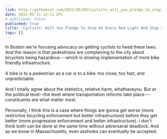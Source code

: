 ```yaml
---
link: http://gothamist.com/2011/05/09/cyclists_will_you_pledge_to_stop_at.php
date: 2011-05-11 12:11 UTC
# published: false
published: true
title: 'Cyclists: Will You Pledge To Stop At Every Red Light And Stop Sign?: Gothamist'
tags: []
---
```


In Boston we're focusing  advocacy on getting cyclists to heed these laws. And the reason is that pedestrians are complaining to the city about bicyclists being hazardous---which is slowing implementation of more bike friendly infrastructure. <br><br>A bike is to a pedestrian as a car is to a bike: too close, too fast, and unpredictable. <br><br>And I totally agree about the statistics, relative harm, whathaveyou. But at the political level--the level where transportation reforms take place---constituents are what matter most. <br><br>Personally, I think this is a case where things are gonna get worse (more restrictive bicycling enforcement but better infrastructure) before they get better (more progressive enforcement and better infrastructure). I don't think both can be done at the same time without adversarial deadlock. And as we know in Massachusetts, even assholes can eventually be accepted.
